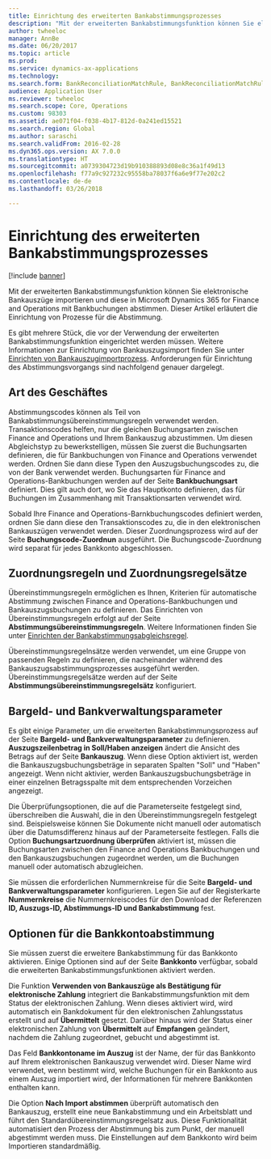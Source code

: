 ```yaml
---
title: Einrichtung des erweiterten Bankabstimmungsprozesses
description: "Mit der erweiterten Bankabstimmungsfunktion können Sie elektronische Bankauszüge importieren und diese in Microsoft Dynamics 365 for Finance and Operations mit Bankbuchungen abstimmen.  Dieser Artikel erläutert die Einrichtung von Prozesse für die Abstimmung."
author: twheeloc
manager: AnnBe
ms.date: 06/20/2017
ms.topic: article
ms.prod: 
ms.service: dynamics-ax-applications
ms.technology: 
ms.search.form: BankReconciliationMatchRule, BankReconciliationMatchRuleSet
audience: Application User
ms.reviewer: twheeloc
ms.search.scope: Core, Operations
ms.custom: 98303
ms.assetid: ae071f04-f038-4b17-812d-0a241ed15521
ms.search.region: Global
ms.author: saraschi
ms.search.validFrom: 2016-02-28
ms.dyn365.ops.version: AX 7.0.0
ms.translationtype: HT
ms.sourcegitcommit: a0739304723d19b910388893d08e8c36a1f49d13
ms.openlocfilehash: f77a9c927232c95558ba78037f6a6e9f77e202c2
ms.contentlocale: de-de
ms.lasthandoff: 03/26/2018

---
```


# <a name="advanced-bank-reconciliation-setup-process"></a>Einrichtung des erweiterten Bankabstimmungsprozesses

[!include [banner](../includes/banner.md)]

Mit der erweiterten Bankabstimmungsfunktion können Sie elektronische Bankauszüge importieren und diese in Microsoft Dynamics 365 for Finance and Operations mit Bankbuchungen abstimmen.  Dieser Artikel erläutert die Einrichtung von Prozesse für die Abstimmung.  

Es gibt mehrere Stück, die vor der Verwendung der erweiterten Bankabstimmungsfunktion eingerichtet werden müssen. Weitere Informationen zur Einrichtung von Bankauszugsimport finden Sie unter [Einrichten von Bankauszugimportprozess](set-up-advanced-bank-reconciliation-import-process.md).  Anforderungen für Einrichtung des Abstimmungsvorgangs sind nachfolgend genauer dargelegt.

## <a name="transaction-codes"></a>Art des Geschäftes
Abstimmungscodes können als Teil von Bankabstimmungsübereinstimmungsregeln verwendet werden.  Transaktionscodes helfen, nur die gleichen Buchungsarten zwischen Finance and Operations und Ihrem Bankauszug abzustimmen.  Um diesen Abgleichstyp zu bewerkstelligen, müssen Sie zuerst die Buchungsarten definieren, die für Bankbuchungen von Finance and Operations verwendet werden. Ordnen Sie dann diese Typen den Auszugsbuchungscodes zu, die von der Bank verwendet werden.  Buchungsarten für Finance and Operations-Bankbuchungen werden auf der Seite **Bankbuchungsart** definiert.  Dies gilt auch dort, wo Sie das Hauptkonto definieren, das für Buchungen im Zusammenhang mit Transaktionsarten verwendet wird. 

Sobald Ihre Finance and Operations-Barnkbuchungscodes definiert werden, ordnen Sie dann diese den Transaktionscodes zu, die in den elektronischen Bankauszügen verwendet werden.  Dieser Zuordnungsprozess wird auf der Seite  **Buchungscode-Zuordnun** ausgeführt.  Die Buchungscode-Zuordnung wird separat für jedes Bankkonto abgeschlossen.

## <a name="matching-rules-and-matching-rule-sets"></a>Zuordnungsregeln und Zuordnungsregelsätze
Übereinstimmungsregeln ermöglichen es Ihnen, Kriterien für automatische Abstimmung zwischen Finance and Operations-Bankbuchungen und Bankauszugsbuchungen zu definieren.  Das Einrichten von Übereinstimmungsregeln erfolgt auf der Seite **Abstimmungsübereinstimmungsregeln**.  Weitere Informationen finden Sie unter [Einrichten der Bankabstimmungsabgleichsregel](set-up-bank-reconciliation-matching-rules.md). 

Übereinstimmungsregelnsätze werden verwendet, um eine Gruppe von passenden Regeln zu definieren, die nacheinander während des Bankauszugsabstimmungsprozesses ausgeführt werden.  Übereinstimmungsregelsätze werden auf der Seite  **Abstimmungsübereinstimmungsregelsätz** konfiguriert.

## <a name="cash-and-bank-management-parameters"></a>Bargeld- und Bankverwaltungsparameter
Es gibt einige Parameter, um die erweiterten Bankabstimmungsprozess auf der Seite **Bargeld- und Bankverwaltungsparameter** zu definieren.  **Auszugszeilenbetrag in Soll/Haben anzeigen** ändert die Ansicht des Betrags auf der Seite **Bankauszug**.  Wenn diese Option aktiviert ist, werden die Bankauszugsbuchungsbeträge in separaten Spalten "Soll" und "Haben" angezeigt.  Wenn nicht aktivier, werden Bankauszugsbuchungsbeträge in einer einzelnen Betragsspalte mit dem entsprechenden Vorzeichen angezeigt. 

Die Überprüfungsoptionen, die auf die Parameterseite festgelegt sind, überschreiben die Auswahl, die in den Übereinstimmungsregeln festgelegt sind.  Beispielsweise können Sie Dokumente nicht manuell oder automatisch über die Datumsdifferenz hinaus auf der Parameterseite festlegen.  Falls die Option **Buchungsartzuordnung überprüfen** aktiviert ist, müssen die Buchungsarten zwischen den Finance and Operations Bankbuchungen und den Bankauszugsbuchungen zugeordnet werden, um die Buchungen manuell oder automatisch abzugleichen. 

Sie müssen die erforderlichen Nummernkreise für die Seite **Bargeld- und Bankverwaltungsparameter** konfigurieren.  Legen Sie auf der Registerkarte **Nummernkreise** die Nummernkreiscodes für den Download der Referenzen **ID, Auszugs-ID, Abstimmungs-ID und Bankabstimmung** fest.

## <a name="bank-account-reconciliation-options"></a>Optionen für die Bankkontoabstimmung
Sie müssen zuerst die erweitere Bankabstimmung für das Bankkonto aktivieren.  Einige Optionen sind auf der Seite **Bankkonto** verfügbar, sobald die erweiterten Bankabstimmungsfunktionen aktiviert werden. 

Die Funktion **Verwenden von Bankauszüge als Bestätigung für elektronische Zahlung** integriert die Bankabstimmungsfunktion mit dem Status der elektronischen Zahlung.  Wenn dieses aktiviert wird, wird automatisch ein Bankdokument für den elektronischen Zahlungsstatus erstellt und auf **Übermittelt** gesetzt.  Darüber hinaus wird der Status einer elektronischen Zahlung von **Übermittelt** auf **Empfangen** geändert, nachdem die Zahlung zugeordnet, gebucht und abgestimmt ist. 

Das Feld **Bankkontoname im Auszug** ist der Name, der für das Bankkonto auf Ihrem elektronischen Bankauszug verwendet wird.  Dieser Name wird verwendet, wenn bestimmt wird, welche Buchungen für ein Bankkonto aus einem Auszug importiert wird, der Informationen für mehrere Bankkonten enthalten kann. 

Die Option **Nach Import abstimmen** überprüft automatisch den Bankauszug, erstellt eine neue Bankabstimmung und ein Arbeitsblatt und führt den Standardübereinstimmungsregelsatz aus.  Diese Funktionalität automatisiert den Prozess der Abstimmung bis zum Punkt, der manuell abgestimmt werden muss.  Die Einstellungen auf dem Bankkonto wird beim Importieren standardmäßig.




